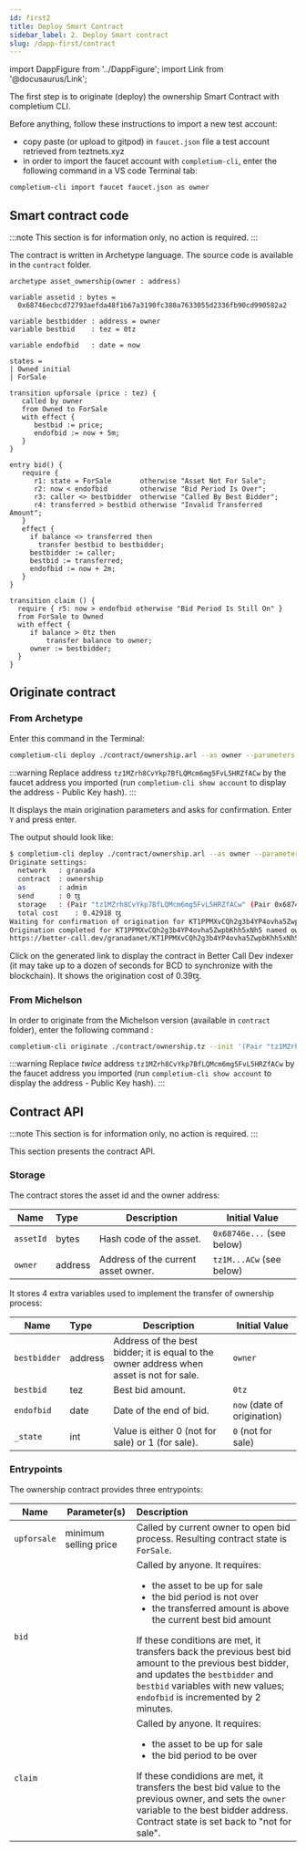 ```yaml
---
id: first2
title: Deploy Smart Contract
sidebar_label: 2. Deploy Smart contract
slug: /dapp-first/contract
---
```

import DappFigure from '../DappFigure';
import Link from '@docusaurus/Link';

The first step is to originate (deploy) the ownership <Link to='/docs/dapp-tools/tezos#smart-contract'>Smart Contract</Link> with <Link to='/docs/cli'>completium CLI</Link>.

Before anything, follow these <Link to='/docs/dapp-tools/faucet#create-a-test-account'>instructions</Link> to import a new test account:
* copy paste (or upload to gitpod) in `faucet.json` file a test account retrieved from <Link to='https://teztnets.xyz/hangzhounet-faucet'>teztnets.xyz</Link>
* in order to import the faucet account with `completium-cli`, enter the following command in a VS code <Link to='/docs/dapp-tools/gitpod#open-terminal'>Terminal</Link> tab:

```
completium-cli import faucet faucet.json as owner
```

## Smart contract code

:::note
This section is for information only, no action is required.
:::

The contract is written in <Link to='http://archetype-lang.org/'>Archetype</Link> language. The source code is available in the `contract` folder.

```archetype
archetype asset_ownership(owner : address)

variable assetid : bytes =
  0x68746ecbcd72793aefda48f1b67a3190fc380a7633055d2336fb90cd990582a2

variable bestbidder : address = owner
variable bestbid    : tez = 0tz

variable endofbid   : date = now

states =
| Owned initial
| ForSale

transition upforsale (price : tez) {
   called by owner
   from Owned to ForSale
   with effect {
      bestbid := price;
      endofbid := now + 5m;
   }
}

entry bid() {
   require {
      r1: state = ForSale       otherwise "Asset Not For Sale";
      r2: now < endofbid        otherwise "Bid Period Is Over";
      r3: caller <> bestbidder  otherwise "Called By Best Bidder";
      r4: transferred > bestbid otherwise "Invalid Transferred Amount";
   }
   effect {
     if balance <> transferred then
       transfer bestbid to bestbidder;
     bestbidder := caller;
     bestbid := transferred;
     endofbid := now + 2m;
   }
}

transition claim () {
  require { r5: now > endofbid otherwise "Bid Period Is Still On" }
  from ForSale to Owned
  with effect {
     if balance > 0tz then
         transfer balance to owner;
     owner := bestbidder;
  }
}
```

## Originate contract

### From Archetype
Enter this command in the <Link to='/docs/dapp-tools/gitpod#open-terminal'>Terminal</Link>:

```bash
completium-cli deploy ./contract/ownership.arl --as owner --parameters '{ "owner" : "tz1MZrh8CvYkp7BfLQMcm6mg5FvL5HRZfACw" }'
```

:::warning
Replace address `tz1MZrh8CvYkp7BfLQMcm6mg5FvL5HRZfACw` by the faucet address you imported
(run `completium-cli show account` to display the address - Public Key hash).
:::

It displays the main origination parameters and asks for confirmation. Enter `Y` and press enter.

The output should look like:
```bash
$ completium-cli deploy ./contract/ownership.arl --as owner --parameters '{ "owner" : "tz1MZrh8CvYkp7BfLQMcm6mg5FvL5HRZfACw" }' --force
Originate settings:
  network	: granada
  contract	: ownership
  as	    : admin
  send		: 0 ꜩ
  storage	: (Pair "tz1MZrh8CvYkp7BfLQMcm6mg5FvL5HRZfACw" (Pair 0x68746ecbcd72793aefda48f1b67a3190fc380a7633055d2336fb90cd990582a2 (Pair "tz1MZrh8CvYkp7BfLQMcm6mg5FvL5HRZfACw" (Pair 0 (Pair 1635064614 0)))))
  total cost	: 0.42918 ꜩ
Waiting for confirmation of origination for KT1PPMXvCQh2g3b4YP4ovha5ZwpbKhh5xNh5 ...
Origination completed for KT1PPMXvCQh2g3b4YP4ovha5ZwpbKhh5xNh5 named ownership.
https://better-call.dev/granadanet/KT1PPMXvCQh2g3b4YP4ovha5ZwpbKhh5xNh5
```

Click on the generated link to display the contract in <Link to='/docs/dapp-tools/bcd'>Better Call Dev</Link> indexer (it may take up to a dozen of seconds for BCD to synchronize with the blockchain). It shows the origination cost of 0.39ꜩ.

### From Michelson

In order to originate from the Michelson version (available in `contract` folder), enter the following command :

```bash
completium-cli originate ./contract/ownership.tz --init '(Pair "tz1MZrh8CvYkp7BfLQMcm6mg5FvL5HRZfACw" (Pair 0x68746ecbcd72793aefda48f1b67a3190fc380a7633055d2336fb90cd990582a2 (Pair "tz1MZrh8CvYkp7BfLQMcm6mg5FvL5HRZfACw" (Pair 0 (Pair 1624952132 0)))))'
```

:::warning
Replace *twice* address `tz1MZrh8CvYkp7BfLQMcm6mg5FvL5HRZfACw` by the faucet address you imported
(run `completium-cli show account` to display the address - Public Key hash).
:::
## Contract API

:::note
This section is for information only, no action is required.
:::

This section presents the <Link to='/docs/dapp-first/contract#copy-contract-code'>contract</Link> API.

### Storage

The contract stores the asset id and the owner address:

| Name | Type | Description | Initial Value |
| -- | :-- | -- | -- |
| `assetId` | bytes | Hash code of the asset. | `0x68746e...` (see below) |
| `owner` | address | Address of the current asset owner. | `tz1M...ACw` (see below) |

It stores 4 extra variables used to implement the transfer of ownership process:

| Name | Type | Description | Initial Value |
| -- | :-- | -- | -- |
| `bestbidder` | address | Address of the best bidder; it is equal to the owner address when asset is not for sale. | `owner` |
| `bestbid` | tez | Best bid amount. | `0tz` |
| `endofbid` | date | Date of the end of bid. | `now` (date of origination) |
| `_state` | int | Value is either 0 (not for sale) or 1 (for sale). | `0` (not for sale) |

### Entrypoints

The ownership contract provides three entrypoints:

| Name | Parameter(s) | Description |
| -- | -- | :-- |
| `upforsale` | minimum selling price | Called by current owner to open bid process. Resulting contract state is `ForSale`. |
| `bid` | | Called by anyone. It requires: <ul> <li>the asset to be up for sale</li><li>the bid period is not over</li><li>the transferred amount is above the current best bid amount</li></ul> If these conditions are met, it transfers back the previous best bid amount to the previous best bidder, and updates the `bestbidder` and `bestbid` variables with new values; `endofbid` is incremented by 2 minutes.  |
| `claim`| | Called by anyone. It requires: <ul><li>the asset to be up for sale</li><li>the bid period to be over</li></ul>If these condidions are met, it transfers the best bid value to the previous owner, and sets the `owner` variable to the best bidder address. Contract state is set back to "not for sale".|

